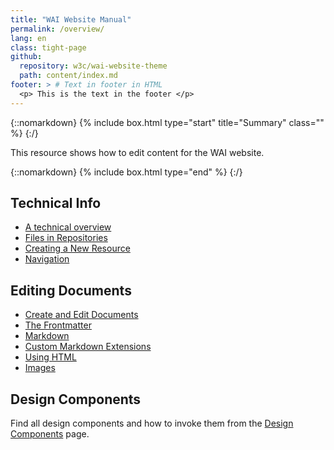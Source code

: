 ```yaml
---
title: "WAI Website Manual"
permalink: /overview/
lang: en
class: tight-page
github:
  repository: w3c/wai-website-theme
  path: content/index.md
footer: > # Text in footer in HTML
  <p> This is the text in the footer </p>
---
```


{::nomarkdown}
{% include box.html type="start" title="Summary" class="" %}
{:/}

This resource shows how to edit content for the WAI website.

{::nomarkdown}
{% include box.html type="end" %}
{:/}

## Technical Info

  * [A technical overview](/technical/)
  * [Files in Repositories](/technical/files/)
  * [Creating a New Resource](/technical/new-resource/)
  * [Navigation](/technical/navigation/)

## Editing Documents

  * [Create and Edit Documents](/writing/)
  * [The Frontmatter](/writing/frontmatter/)
  * [Markdown](/writing/markdown/)
  * [Custom Markdown Extensions](/writing/wai-markdown/)
  * [Using HTML](/writing/html/)
  * [Images](/writing/images/)

## Design Components

Find all design components and how to invoke them from the [Design Components](/components/) page.
